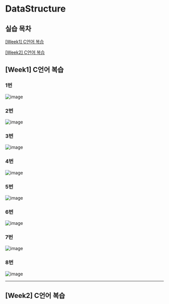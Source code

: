 # DataStructure

## 실습 목차
[[Week1] C언어 복습](#[week1]-C언어-복습)

[[Week2] C언어 복습](#[week2]-C언어-복습)


## [Week1] C언어 복습


### 1번
![image](https://user-images.githubusercontent.com/108220648/222317120-e3156110-f31f-4513-9421-ffd7948eae97.png)

### 2번
![image](https://user-images.githubusercontent.com/108220648/222957630-28234d2f-ffc6-411a-a06d-6edb4990be0d.png)

### 3번
![image](https://user-images.githubusercontent.com/108220648/222957643-4da1f633-c195-48c9-8cb5-858cf9b7aeac.png)

### 4번
![image](https://user-images.githubusercontent.com/108220648/222960361-f41e4b19-5e7a-4e62-9b4f-16c874a6196c.png)

### 5번
![image](https://user-images.githubusercontent.com/108220648/222960382-a11034f7-7038-456b-bbaa-4786a30eb89a.png)

### 6번
![image](https://user-images.githubusercontent.com/108220648/222966148-f76ee57d-a2da-4204-947e-84fe041a5ba5.png)

### 7번
![image](https://user-images.githubusercontent.com/108220648/222966136-4a44ffa3-8ef7-4fbe-855e-5b233a9e2a07.png)

### 8번
![image](https://user-images.githubusercontent.com/108220648/222966112-e97c613c-38ab-4dec-8568-81bc8bb2331a.png)

-----


## [Week2] C언어 복습
